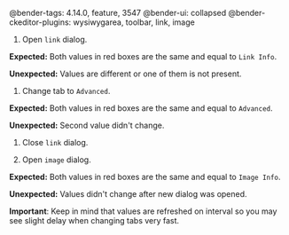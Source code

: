 @bender-tags: 4.14.0, feature, 3547
@bender-ui: collapsed
@bender-ckeditor-plugins: wysiwygarea, toolbar, link, image

1. Open `link` dialog.

**Expected:** Both values in red boxes are the same and equal to `Link Info`.

**Unexpected:** Values are different or one of them is not present.

1. Change tab to `Advanced`.

**Expected:** Both values in red boxes are the same and equal to `Advanced`.

**Unexpected:** Second value didn't change.

1. Close `link` dialog.

1. Open `image` dialog.

**Expected:** Both values in red boxes are the same and equal to `Image Info`.

**Unexpected:** Values didn't change after new dialog was opened.

**Important**: Keep in mind that values are refreshed on interval so you may see slight delay when changing tabs very
fast.

